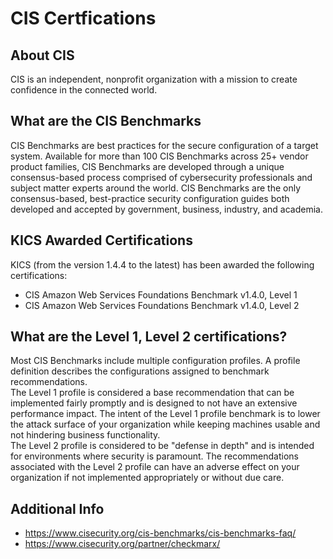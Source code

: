 # CIS Certfications

## About CIS
CIS is an independent, nonprofit organization with a mission to create confidence in the connected world.


## What are the CIS Benchmarks
CIS Benchmarks are best practices for the secure configuration of a target system. Available for more than 100 CIS Benchmarks across 25+ vendor product families, CIS Benchmarks are developed through a unique consensus-based process comprised of cybersecurity professionals and subject matter experts around the world. CIS Benchmarks are the only consensus-based, best-practice security configuration guides both developed and accepted by government, business, industry, and academia.

## KICS Awarded Certifications
KICS (from the version 1.4.4 to the latest) has been awarded the following certifications:
- CIS Amazon Web Services Foundations Benchmark v1.4.0, Level 1
- CIS Amazon Web Services Foundations Benchmark v1.4.0, Level 2

## What are the Level 1, Level 2 certifications?
Most CIS Benchmarks include multiple configuration profiles. A profile definition describes the configurations assigned to benchmark recommendations.
<br> The Level 1 profile is considered a base recommendation that can be implemented fairly promptly and is designed to not have an extensive performance impact. The intent of the Level 1 profile benchmark is to lower the attack surface of your organization while keeping machines usable and not hindering business functionality.
<br> The Level 2 profile is considered to be "defense in depth" and is intended for environments where security is paramount. The recommendations associated with the Level 2 profile can have an adverse effect on your organization if not implemented appropriately or without due care.

## Additional Info
- https://www.cisecurity.org/cis-benchmarks/cis-benchmarks-faq/
- https://www.cisecurity.org/partner/checkmarx/
